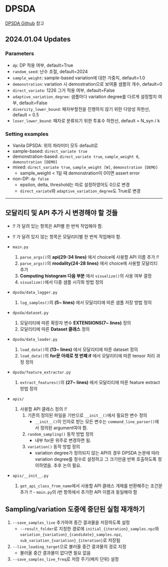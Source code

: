 # DPSDA
[DPSDA Github](https://github.com/microsoft/DPSDA) 참고

## 2024.01.04 Updates
### Parameters
* `dp`: DP 적용 여부, default=True
* `random_seed`: 난수 조절, default=2024
* `sample_weight`: sample-based variation에 대한 가중치, default=1.0
* `demonstration`: variation 시 demostration으로 보여줄 샘플의 개수, default=0
* `direct_variate`: 1226 그거 적용 여부, default=False
* `adaptive_variation_degree`: 샘플마다 variation degree를 다르게 설정할지 여부, default=False
* `diversity_lower_bound`: 패자부할전을 진행하지 않기 위한 다양성 하한선, default = 0.5
* `loser_lower_bound`: 패자로 분류되기 위한 투표수 하한선, default = N_syn / k

### Setting examples
* Vanila DPSDA: 위의 파라미터 모두 default로
* sample-based: `direct_variate true`
* demonstration-based: `direct_variate true`, `sample_weight 0`, `demonstration [DEMO]`
* mixed: `direct_variate true`, `sample_weight [W]`, `demonstration [DEMO]`
  * sample_weight < 1일 때 demonstration이 0이면 assert error
* non-DP: `dp false`
  * epsilon, delta, threshold는 따로 설정하였어도 0으로 변경
  * `direct_variate`와 `adaptive_variation_degree`도 True로 변경

---

## 모달리티 및 API 추가 시 변경해야 할 것들
* *!!* 가 달려 있는 항목은 API별 한 번씩 작업해야 함.
* *!!* 가 달려 있지 않는 항목은 모달리티별 한 번씩 작업해야 함.

* `main.py`
  1. `parse_args()`의 **api(29-34 lines)** 에서 choice에 사용할 API 이름 추가 *!!*
  2. `parse_args()`의 **modality(24-28 lines)** 에서 choice에 사용할 모달리티 추가
  3. **Computing histogram 다음 부분** 에서 `visualize()`의 사용 여부 결정
  4. `visualize()`에서 다중 샘플 시각화 방법 정의

* `dpsda/data_logger.py`
  1. `log_samples()`의 **(5~ lines)** 에서 모달리티에 따른 샘플 저장 방법 정의

* `dpsda/dataset.py`
  1. 모달리티에 따른 확장자 변수 **EXTENSIONS(7~ lines)** 정의
  2. 모달리티에 따른 **Dataset 클래스** 정의
  
* `dpsda/data_loader.py`
  1. `load_data()`의 **(13~ lines)** 에서 모달리티에 따른 dataset 정의
  2. `load_data()`의 **for문 아래로 첫 번째 if** 에서 모달리티에 따른 tensor 처리 과정 정의
   
* `dpsda/feature_extractor.py`
  1. `extract_features()`의 **(27~ lines)** 에서 모달리티에 따른 feature extract 방법 정의

* `apis/` 
  1. 사용할 API 클래스 정의 *!!*
     1. 기존의 정의된 파일을 기반으로 `__init__()`에서 필요한 변수 정의
        * `__init__()`이 인자로 받는 모든 변수는 `command_line_parser()`에서 정의된 argument여야 함.
     2. `random_sampling()` 동작 방법 정의
         * 내부 for문 위주로 변경하면 됨.
     3. `variation()` 동작 방법 정의
        * variation degree가 정의되지 않는 API의 경우 DPSDA 논문에 따라 variation degree를 정수로 설정하고 그 크기만큼 반복 호출하도록 정의하였음. 추후 논의 필요.

* `apis/__init__.py`
  1. `get_api_class_from_name`에서 사용할 API 클래스 개체를 반환해주는 조건문 추가 *!!* - `main.py`의 i번 항목에서 추가한 API 이름과 동일해야 함

## Sampling/variation 도중에 중단된 실험 재개하기
1. `--save_samples_live` 추가하여 중간 결과물을 저장하도록 설정
   * `--result_folder`로 지정한 경로에 `initial_{iteration}_samples.npz`와 `variation_{variation}_{candidate}_samples.npz`, `sub_variation_{variation}_{iteration}`로 저장됨
2. `--live_loading_target`으로 불러올 중간 결과물의 경로 지정
   * 불러올 중간 결과물이 없다면 필요 없음
3. `--save_samples_live_freq`로 저장 주기(배치 단위) 설정
